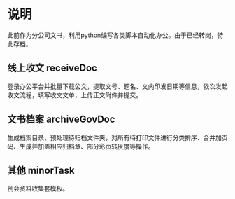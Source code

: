 # 说明
此前作为分公司文书，利用python编写各类脚本自动化办公。由于已经转岗，特此存档。

## 线上收文 receiveDoc
登录办公平台并批量下载公文，提取文号、题名、文内印发日期等信息，依次发起收文流程，填写收文文单，上传正文附件并提交。

## 文书档案 archiveGovDoc
生成档案目录，预处理待归档文件夹，对所有待打印文件进行分类排序、合并加页码、生成并加盖相应归档章、部分彩页转灰度等操作。

## 其他 minorTask
例会资料收集套模板。